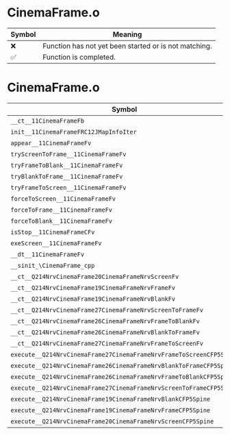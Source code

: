 # CinemaFrame.o
| Symbol | Meaning 
| ------------- | ------------- 
| :x: | Function has not yet been started or is not matching. 
| :white_check_mark: | Function is completed. 


# CinemaFrame.o
| Symbol | Decompiled? |
| ------------- | ------------- |
| `__ct__11CinemaFrameFb` | :x: |
| `init__11CinemaFrameFRC12JMapInfoIter` | :x: |
| `appear__11CinemaFrameFv` | :x: |
| `tryScreenToFrame__11CinemaFrameFv` | :x: |
| `tryFrameToBlank__11CinemaFrameFv` | :x: |
| `tryBlankToFrame__11CinemaFrameFv` | :x: |
| `tryFrameToScreen__11CinemaFrameFv` | :x: |
| `forceToScreen__11CinemaFrameFv` | :x: |
| `forceToFrame__11CinemaFrameFv` | :x: |
| `forceToBlank__11CinemaFrameFv` | :x: |
| `isStop__11CinemaFrameCFv` | :x: |
| `exeScreen__11CinemaFrameFv` | :x: |
| `__dt__11CinemaFrameFv` | :x: |
| `__sinit_\CinemaFrame_cpp` | :x: |
| `__ct__Q214NrvCinemaFrame20CinemaFrameNrvScreenFv` | :x: |
| `__ct__Q214NrvCinemaFrame19CinemaFrameNrvFrameFv` | :x: |
| `__ct__Q214NrvCinemaFrame19CinemaFrameNrvBlankFv` | :x: |
| `__ct__Q214NrvCinemaFrame27CinemaFrameNrvScreenToFrameFv` | :x: |
| `__ct__Q214NrvCinemaFrame26CinemaFrameNrvFrameToBlankFv` | :x: |
| `__ct__Q214NrvCinemaFrame26CinemaFrameNrvBlankToFrameFv` | :x: |
| `__ct__Q214NrvCinemaFrame27CinemaFrameNrvFrameToScreenFv` | :x: |
| `execute__Q214NrvCinemaFrame27CinemaFrameNrvFrameToScreenCFP5Spine` | :x: |
| `execute__Q214NrvCinemaFrame26CinemaFrameNrvBlankToFrameCFP5Spine` | :x: |
| `execute__Q214NrvCinemaFrame26CinemaFrameNrvFrameToBlankCFP5Spine` | :x: |
| `execute__Q214NrvCinemaFrame27CinemaFrameNrvScreenToFrameCFP5Spine` | :x: |
| `execute__Q214NrvCinemaFrame19CinemaFrameNrvBlankCFP5Spine` | :x: |
| `execute__Q214NrvCinemaFrame19CinemaFrameNrvFrameCFP5Spine` | :x: |
| `execute__Q214NrvCinemaFrame20CinemaFrameNrvScreenCFP5Spine` | :x: |
